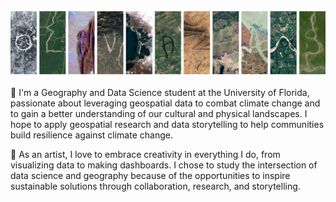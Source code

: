 ![The name Olivia spelled with six Landsat images that show parts of the physical landscape resembling each letter](https://github.com/via-zhang/via-zhang/blob/main/images/Landsat_Name_OZ.png)

🌿 I'm a Geography and Data Science student at the University of Florida, passionate about leveraging geospatial data to combat climate change and to gain a better understanding of our cultural and physical landscapes. I hope to apply geospatial research and data storytelling to help communities build resilience against climate change.

🎨 As an artist, I love to embrace creativity in everything I do, from visualizing data to making dashboards. I chose to study the intersection of data science and geography because of the opportunities to inspire sustainable solutions through collaboration, research, and storytelling.
